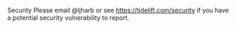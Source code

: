 Security
Please email @ljharb or see https://tidelift.com/security if you have a potential security vulnerability to report.
